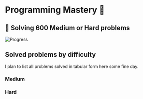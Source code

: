 # Programming Mastery :punch:

## :goal_net:  Solving 600 Medium or Hard problems 

![Progress](https://progress-bar.dev/70/?scale=600&title=InterviewGod&width=500&color=babaca&suffix=+problems+solved)

## Solved problems by difficulty
I plan to list all problems solved in tabular form here some fine day.

### Medium

### Hard

